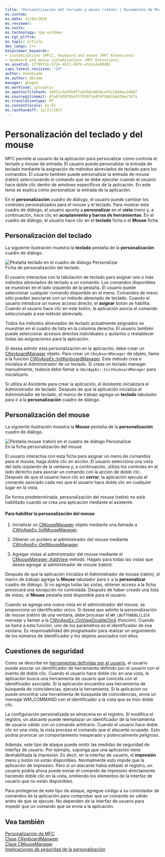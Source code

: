 ```yaml
---
title: "Personalización del teclado y mouse (ratón) | Documentos de Microsoft"
ms.custom: 
ms.date: 11/04/2016
ms.reviewer: 
ms.suite: 
ms.technology: cpp-windows
ms.tgt_pltfrm: 
ms.topic: article
dev_langs: C++
helpviewer_keywords:
- customizations [MFC], keyboard and mouse (MFC Extensions)
- keyboard and mouse customizations (MFC Extensions)
ms.assetid: 1f789f1b-5f2e-4b11-b974-e3e2a2e49d82
caps.latest.revision: "23"
author: mikeblome
ms.author: mblome
manager: ghogen
ms.workload: cplusplus
ms.openlocfilehash: 1b031c4af05df7ad2b8c0850cefb116d4ac249d7
ms.sourcegitcommit: 8fa8fdf0fbb4f57950f1e8f4f9b81b4d39ec7d7a
ms.translationtype: MT
ms.contentlocale: es-ES
ms.lasthandoff: 12/21/2017
---
```

# <a name="keyboard-and-mouse-customization"></a>Personalización del teclado y del mouse
MFC permite al usuario de la aplicación para personalizar cómo controla el teclado y mouse de entrada. El usuario puede personalizar la entrada de teclado mediante la asignación de métodos abreviados de teclado para los comandos. El usuario también puede personalizar la entrada de mouse (ratón) seleccionando el comando que se debe ejecutar cuando el usuario hace doble clic dentro de windows específicos de la aplicación. En este tema se explica cómo personalizar la entrada de la aplicación.  
  
 En el **personalización** cuadro de diálogo, el usuario puede cambiar los controles personalizados para el mouse y el teclado. Para mostrar este cuadro de diálogo, el usuario apunta a **personalizar** en el **vista** menú y, a continuación, hace clic en **acoplamiento y barras de herramientas**. En el cuadro de diálogo, el usuario hace clic en el **teclado** ficha o el **Mouse** ficha.  
  
## <a name="keyboard-customization"></a>Personalización del teclado  
 La siguiente ilustración muestra la **teclado** pestaña de la **personalización** cuadro de diálogo.  
  
 ![Pestaña teclado en el cuadro de diálogo Personalizar](../mfc/media/mfcnextkeyboardtab.png "mfcnextkeyboardtab")  
Ficha de personalización del teclado  
  
 El usuario interactúa con la tabulación de teclado para asignar uno o más métodos abreviados de teclado a un comando. Los comandos disponibles se muestran en el lado izquierdo de la pestaña. El usuario puede seleccionar cualquier comando disponible en el menú. Comandos de menú sólo pueden asociarse con un método abreviado de teclado. Cuando el usuario introduce un nuevo acceso directo, el **asignar** botón se habilita. Cuando el usuario hace clic en este botón, la aplicación asocia el comando seleccionado a ese método abreviado.  
  
 Todos los métodos abreviados de teclado actualmente asignados se muestran en el cuadro de lista en la columna derecha. El usuario también puede seleccionar accesos directos individuales y quitarlos o restablecer todas las asignaciones para la aplicación.  
  
 Si desea admitir esta personalización en la aplicación, debe crear un [CKeyboardManager](../mfc/reference/ckeyboardmanager-class.md) objeto. Para crear un `CKeyboardManager` de objeto, llame a la función [CWinAppEx::InitKeyboardManager](../mfc/reference/cwinappex-class.md#initkeyboardmanager). Este método crea e inicializa el Administrador de un teclado. Si creas un teclado manager manualmente, todavía debe llamar a `CWinAppEx::InitKeyboardManager` para inicializarlo.  
  
 Si utiliza al Asistente para crear la aplicación, el Asistente inicializará el Administrador de teclado. Después de que la aplicación inicializa el Administrador de teclado, el marco de trabajo agrega un **teclado** tabulador para ir a la **personalización** cuadro de diálogo.  
  
## <a name="mouse-customization"></a>Personalización del mouse  
 La siguiente ilustración muestra la **Mouse** pestaña de la **personalización** cuadro de diálogo.  
  
 ![Pestaña mouse (ratón) en el cuadro de diálogo Personalizar](../mfc/media/mfcnextmousetab.png "mfcnextmousetab")  
En la ficha personalización del mouse  
  
 El usuario interactúa con esta ficha para asignar un menú de comandos para el mouse, haga doble clic en acción. El usuario selecciona una vista del lado izquierdo de la ventana y, a continuación, utiliza los controles en el lado derecho para asociar un comando con la acción de doble clic. Después de que el usuario hace clic en **cerrar**, la aplicación ejecuta el comando asociado cada vez que el usuario hace doble clic en cualquier lugar en la vista.  
  
 De forma predeterminada, personalización del mouse (ratón) no está habilitado cuando se crea una aplicación mediante el asistente.  
  
#### <a name="to-enable-mouse-customization"></a>Para habilitar la personalización del mouse  
  
1.  Inicializar un [CMouseManager](../mfc/reference/cmousemanager-class.md) objeto mediante una llamada a [CWinAppEx::InitMouseManager](../mfc/reference/cwinappex-class.md#initmousemanager).  
  
2.  Obtener un puntero al administrador del mouse mediante [CWinAppEx::GetMouseManager](../mfc/reference/cwinappex-class.md#getmousemanager).  
  
3.  Agregar vistas al administrador del mouse mediante el [CMouseManager::AddView](../mfc/reference/cmousemanager-class.md#addview) método. Hágalo para todas las vistas que desea agregar al administrador de mouse (ratón).  
  
 Después de que la aplicación inicializa el Administrador de mouse (ratón), el marco de trabajo agrega la **Mouse** tabulador para ir a la **personalizar** cuadro de diálogo. Si no agrega todas las vistas, obtener acceso a la ficha provocará una excepción no controlada. Después de haber creado una lista de vistas, el **Mouse** pestaña está disponible para el usuario.  
  
 Cuando se agrega una nueva vista en el administrador del mouse, se proporciona un identificador único. Si desea que admite la personalización de mouse (ratón) de una ventana, debe procesar el `WM_LBUTTONDBLCLICK` mensaje y llaman a la [CWinAppEx::OnViewDoubleClick](../mfc/reference/cwinappex-class.md#onviewdoubleclick) (función). Cuando se llama a esta función, uno de los parámetros es el identificador de esa ventana. Es responsabilidad del programador para realizar un seguimiento de los números de identificador y los objetos asociados con ellos.  
  
## <a name="security-concerns"></a>Cuestiones de seguridad  
 Como se describe en [herramientas definidas por el usuario](../mfc/user-defined-tools.md), el usuario puede asociar un identificador de herramienta definido por el usuario con el evento de doble clic. Cuando el usuario hace doble clic en una vista, la aplicación busca una herramienta de usuario que coincida con el identificador asociado. Si la aplicación encuentra una herramienta de búsqueda de coincidencias, ejecuta la herramienta. Si la aplicación no puede encontrar una herramienta de búsqueda de coincidencias, envía un mensaje WM_COMMAND con el identificador a la vista que se hizo doble clic.  
  
 La configuración personalizada se almacena en el registro. Si modifica el registro, un atacante puede reemplazar un identificador de la herramienta de usuario válido con un comando arbitrario. Cuando el usuario hace doble clic en una vista, la vista procesa el comando que el atacante ocupado. Esto podría provocar un comportamiento inesperado y potencialmente peligroso.  
  
 Además, este tipo de ataque puede omitir las medidas de seguridad de interfaz de usuario. Por ejemplo, suponga que una aplicación tiene deshabilitada la impresión. Es decir, en la interfaz de usuario, el **impresión** menú y botón no están disponibles. Normalmente esto impide que la aplicación de impresión. Pero si un atacante había editado el registro, un usuario podría ahora puede enviar el comando de impresión directamente haciendo doble clic en la vista, omitiendo los elementos de la interfaz de usuario que no están disponibles.  
  
 Para protegerse de este tipo de ataque, agregue código a su controlador de comandos de la aplicación para comprobar que un comando es válido antes de que se ejecute. No dependen de la interfaz de usuario para impedir que un comando que se envía a la aplicación.  
  
## <a name="see-also"></a>Vea también  
 [Personalización de MFC](../mfc/customization-for-mfc.md)   
 [Clase CKeyboardManager](../mfc/reference/ckeyboardmanager-class.md)   
 [Clase CMouseManager](../mfc/reference/cmousemanager-class.md)   
 [Implicaciones de seguridad de la personalización](../mfc/security-implications-of-customization.md)

